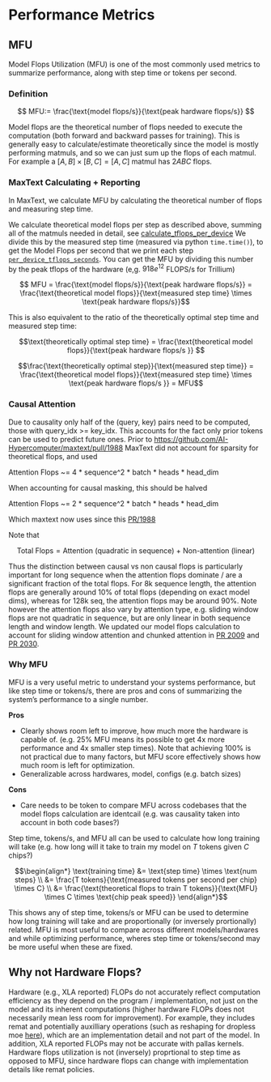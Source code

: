 # Performance Metrics

## MFU

Model Flops Utilization (MFU) is one of the most commonly used metrics to summarize performance, along with step time or tokens per second.

### Definition




$$ MFU:= \frac{\text{model flops/s}}{\text{peak hardware flops/s}} $$




Model flops are the theoretical number of flops needed to execute the computation (both forward and backward passes for training). This is generally easy to calculate/estimate theoretically since the model is mostly performing matmuls, and so we can just sum up the flops of each matmul. For example a $[A,B] \times [B,C] = [A,C]$ matmul has $2ABC$ flops.

### MaxText Calculating + Reporting 
In MaxText, we calculate MFU by calculating the theoretical number of flops and measuring step time.

We calculate theoretical model flops per step as described above, summing all of the matmuls needed in detail, see [calculate_tflops_per_device](https://github.com/AI-Hypercomputer/maxtext/blob/e969faabbb571285a51545530f34d8f0a9f237e9/MaxText/maxtext_utils.py#L297)
We divide this by the measured step time (measured via python `time.time()`), to get the Model Flops per second that we print each step [`per_device_tflops_seconds`](https://github.com/AI-Hypercomputer/maxtext/blob/e969faabbb571285a51545530f34d8f0a9f237e9/MaxText/metric_logger.py#L193-L194). You can get the MFU by dividing this number by the peak tflops of the hardware (e,g. $918e^{12}$ FLOPS/s for Trillium)

 $$ MFU = \frac{\text{model flops/s}}{\text{peak hardware flops/s}} = \frac{\text{theoretical model flops}}{\text{measured step time} \times \text{peak hardware flops/s}}$$

This is also equivalent to the ratio of the theoretically optimal step time and measured step time:

$$\text{theoretically optimal step time} = \frac{\text{theoretical model flops}}{\text{peak hardware flops/s }} $$

$$\frac{\text{theoretically optimal step}}{\text{measured step time}} = \frac{\text{theoretical model flops}}{\text{measured step time} \times \text{peak hardware flops/s }} = MFU$$


### Causal Attention
Due to causality only half of the (query, key) pairs need to be computed, those with query_idx >= key_idx. This accounts for the fact only prior tokens can be used to predict future ones. Prior to https://github.com/AI-Hypercomputer/maxtext/pull/1988 MaxText did not account for sparsity for theoretical flops, and used

Attention Flops ~= 4 * sequence^2 * batch * heads * head_dim


When accounting for causal masking, this should be halved

Attention Flops ~= 2 * sequence^2 * batch * heads * head_dim

Which maxtext now uses since this [PR/1988](https://github.com/AI-Hypercomputer/maxtext/pull/1988)

Note that

$$ \text{Total Flops} =  \text{Attention (quadratic in sequence) + Non-attention  (linear)}$$ 

Thus the distinction between causal vs non causal flops is particularly important for long sequence when the attention flops dominate / are a significant fraction of the total flops. For 8k sequence length, the attention flops are generally around 10% of total flops (depending on exact model dims), whereas for 128k seq, the attention flops may be around 90%. Note however the attention flops also vary by attention type, e.g. sliding window flops are not quadratic in sequence, but are only linear in both sequence length and window length. We updated our model flops calculation to account for sliding window attention and chunked attention in [PR 2009](https://github.com/AI-Hypercomputer/maxtext/pull/2009) and [PR 2030](https://github.com/AI-Hypercomputer/maxtext/pull/2030).



### Why MFU
MFU is a very useful metric to understand your systems performance, but like step time or tokens/s, there are pros and cons of summarizing the system’s performance to a single number.

**Pros**
* Clearly shows room left to improve, how much more the hardware is capable of. (e.g. 25% MFU means its possible to get 4x more performance and 4x smaller step times). Note that achieving 100% is not practical due to many factors, but MFU score effectively shows how much room is left for optimization.
* Generalizable across hardwares, model, configs (e.g. batch sizes)

**Cons**
* Care needs to be token to compare MFU across codebases that the model flops calculation are identcail (e.g. was causality taken into account in both code bases?)

Step time, tokens/s, and MFU all can be used to calculate how long training will take (e.g. how long will it take to train my model on $T$ tokens given $C$ chips?)



$$\begin{align*}
\text{training time} &= \text{step time} \times \text{num steps} \\
                     &= \frac{T tokens}{\text{measured tokens per second per chip} \times C} \\
                     &= \frac{\text{theoretical flops to train T tokens}}{\text{MFU} \times C \times \text{chip peak speed}}
\end{align*}$$


This shows any of step time, tokens/s or MFU can be used to determine how long training will take and are proportionally (or inversely prortionally) related. MFU is most useful to compare across different models/hardwares and while optimizing performance, wheres step time or tokens/second may be more useful when these are fixed.

## Why not Hardware Flops?

Hardware (e.g., XLA reported) FLOPs do not accurately reflect computation efficiency as they depend on the program / implementation, not just on the model and its inherent computations (higher hardware FLOPs does not necessarily mean less room for improvement). For example, they includes remat and potentially auxilliary operations (such as reshaping for dropless moe [here](https://github.com/AI-Hypercomputer/maxtext/blob/4b6142950aff5d9ba42d830efc5ce4c4ac9d4135/MaxText/layers/moe.py#L1267)), which are an implementation detail and not part of the model. In addition, XLA reported FLOPs may not be accurate with pallas kernels. Hardware flops utilization is not (inversely) proprtional to step time as opposed to MFU, since hardware flops can change with implementation details like remat policies. 